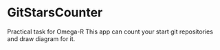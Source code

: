 # GitStarsCounter
Practical task for Omega-R
This app can count your start git repositories and draw diagram for it.

